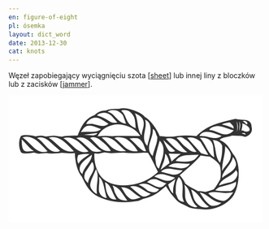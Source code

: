 ```yaml
---
en: figure-of-eight
pl: ósemka
layout: dict_word
date: 2013-12-30
cat: knots
---
```


Węzeł zapobiegający wyciągnięciu szota [[sheet](/dict/s/sheet.html)] lub innej liny z bloczków lub z zacisków [[jammer](/dict/j/jammer.html)].

![figure-of-eight](/img/dict/figure_of_eight.png)